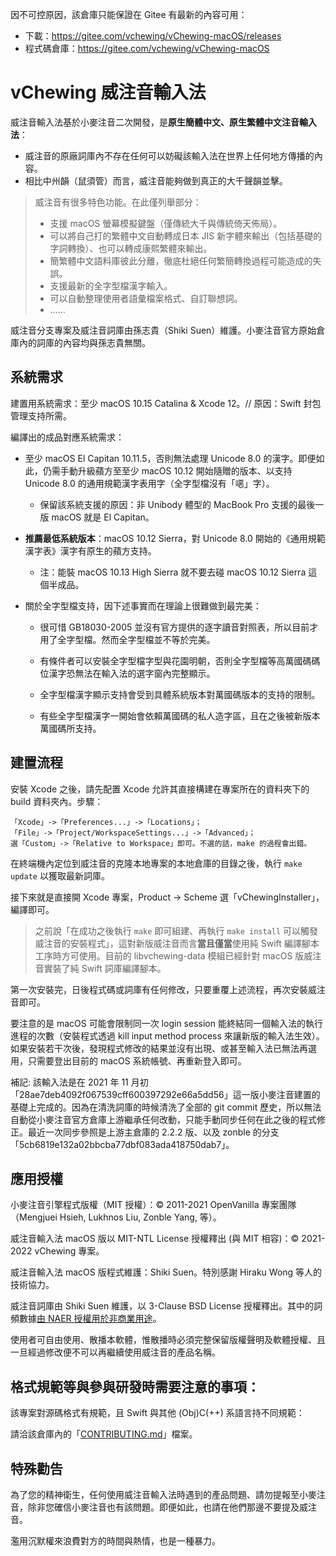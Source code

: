 因不可控原因，該倉庫只能保證在 Gitee 有最新的內容可用：

- 下載：https://gitee.com/vchewing/vChewing-macOS/releases
- 程式碼倉庫：https://gitee.com/vchewing/vChewing-macOS

# vChewing 威注音輸入法

威注音輸入法基於小麥注音二次開發，是**原生簡體中文、原生繁體中文注音輸入法**：

- 威注音的原廠詞庫內不存在任何可以妨礙該輸入法在世界上任何地方傳播的內容。
- 相比中州韻（鼠須管）而言，威注音能夠做到真正的大千聲韻並擊。

>威注音有很多特色功能。在此僅列舉部分：
>- 支援 macOS 螢幕模擬鍵盤（僅傳統大千與傳統倚天佈局）。
>- 可以將自己打的繁體中文自動轉成日本 JIS 新字體來輸出（包括基礎的字詞轉換）、也可以轉成康熙繁體來輸出。
>- 簡繁體中文語料庫彼此分離，徹底杜絕任何繁簡轉換過程可能造成的失誤。
>- 支援最新的全字型檔漢字輸入。
>- 可以自動整理使用者語彙檔案格式、自訂聯想詞。
>- ……

威注音分支專案及威注音詞庫由孫志貴（Shiki Suen）維護。小麥注音官方原始倉庫內的詞庫的內容均與孫志貴無關。

## 系統需求

建置用系統需求：至少 macOS 10.15 Catalina & Xcode 12。// 原因：Swift 封包管理支持所需。

編譯出的成品對應系統需求：

- 至少 macOS El Capitan 10.11.5，否則無法處理 Unicode 8.0 的漢字。即便如此，仍需手動升級蘋方至至少 macOS 10.12 開始隨贈的版本、以支持 Unicode 8.0 的通用規範漢字表用字（全字型檔沒有「𫫇」字）。

    - 保留該系統支援的原因：非 Unibody 體型的 MacBook Pro 支援的最後一版 macOS 就是 El Capitan。

- **推薦最低系統版本**：macOS 10.12 Sierra，對 Unicode 8.0 開始的《通用規範漢字表》漢字有原生的蘋方支持。

    - 注：能裝 macOS 10.13 High Sierra 就不要去碰 macOS 10.12 Sierra 這個半成品。

- 關於全字型檔支持，因下述事實而在理論上很難做到最完美：

    - 很可惜 GB18030-2005 並沒有官方提供的逐字讀音對照表，所以目前才用了全字型檔。然而全字型檔並不等於完美。

    - 有條件者可以安裝全字型檔字型與花園明朝，否則全字型檔等高萬國碼碼位漢字恐無法在輸入法的選字窗內完整顯示。
 
    - 全字型檔漢字顯示支持會受到具體系統版本對萬國碼版本的支持的限制。
 
    - 有些全字型檔漢字一開始會依賴萬國碼的私人造字區，且在之後被新版本萬國碼所支持。
 
## 建置流程

安裝 Xcode 之後，請先配置 Xcode 允許其直接構建在專案所在的資料夾下的 build 資料夾內。步驟：
```
「Xcode」->「Preferences...」->「Locations」；
「File」->「Project/WorkspaceSettings...」->「Advanced」；
選「Custom」->「Relative to Workspace」即可。不選的話，make 的過程會出錯。
```
在終端機內定位到威注音的克隆本地專案的本地倉庫的目錄之後，執行 `make update` 以獲取最新詞庫。

接下來就是直接開 Xcode 專案，Product -> Scheme 選「vChewingInstaller」，編譯即可。

> 之前說「在成功之後執行 `make` 即可組建、再執行 `make install` 可以觸發威注音的安裝程式」，這對新版威注音而言**當且僅當**使用純 Swift 編譯腳本工序時方可使用。目前的 libvchewing-data 模組已經針對 macOS 版威注音實裝了純 Swift 詞庫編譯腳本。

第一次安裝完，日後程式碼或詞庫有任何修改，只要重覆上述流程，再次安裝威注音即可。

要注意的是 macOS 可能會限制同一次 login session 能終結同一個輸入法的執行進程的次數（安裝程式透過 kill input method process 來讓新版的輸入法生效）。如果安裝若干次後，發現程式修改的結果並沒有出現、或甚至輸入法已無法再選用，只需要登出目前的 macOS 系統帳號、再重新登入即可。

補記: 該輸入法是在 2021 年 11 月初「28ae7deb4092f067539cff600397292e66a5dd56」這一版小麥注音建置的基礎上完成的。因為在清洗詞庫的時候清洗了全部的 git commit 歷史，所以無法自動從小麥注音官方倉庫上游繼承任何改動，只能手動同步任何在此之後的程式修正。最近一次同步參照是上游主倉庫的 2.2.2 版、以及 zonble 的分支「5cb6819e132a02bbcba77dbf083ada418750dab7」。

## 應用授權

小麥注音引擎程式版權（MIT 授權）：© 2011-2021 OpenVanilla 專案團隊（Mengjuei Hsieh, Lukhnos Liu, Zonble Yang, 等）。

威注音輸入法 macOS 版以 MIT-NTL License 授權釋出 (與 MIT 相容)：© 2021-2022 vChewing 專案。

威注音輸入法 macOS 版程式維護：Shiki Suen。特別感謝 Hiraku Wong 等人的技術協力。

威注音詞庫由 Shiki Suen 維護，以 3-Clause BSD License 授權釋出。其中的詞頻數據[由 NAER 授權用於非商業用途](https://twitter.com/ShikiSuen/status/1479329302713831424)。

使用者可自由使用、散播本軟體，惟散播時必須完整保留版權聲明及軟體授權、且一旦經過修改便不可以再繼續使用威注音的產品名稱。

## 格式規範等與參與研發時需要注意的事項：

該專案對源碼格式有規範，且 Swift 與其他 (Obj)C(++) 系語言持不同規範：

請洽該倉庫內的「[CONTRIBUTING.md](./CONTRIBUTING.md)」檔案。

## 特殊勸告

為了您的精神衛生，任何使用威注音輸入法時遇到的產品問題、請勿提報至小麥注音，除非您確信小麥注音也有該問題。即便如此，也請在他們那邊不要提及威注音。

濫用沉默權來浪費對方的時間與熱情，也是一種暴力。
